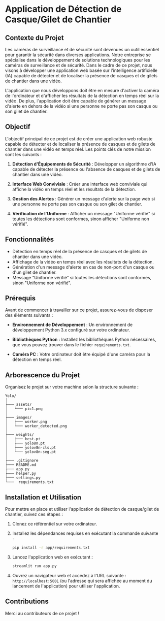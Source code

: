 # Application de Détection de Casque/Gilet de Chantier

## Contexte du Projet

Les caméras de surveillance et de sécurité sont devenues un outil essentiel pour garantir la sécurité dans diverses applications. Notre entreprise se spécialise dans le développement de solutions technologiques pour les caméras de surveillance et de sécurité. Dans le cadre de ce projet, nous visons à développer une application web basée sur l'intelligence artificielle (IA) capable de détecter et de localiser la présence de casques et de gilets de chantier dans une vidéo.

L'application que nous développons doit être en mesure d'activer la caméra de l'ordinateur et d'afficher les résultats de la détection en temps réel sur la vidéo. De plus, l'application doit être capable de générer un message d'alerte en dehors de la vidéo si une personne ne porte pas son casque ou son gilet de chantier.

## Objectif

L'objectif principal de ce projet est de créer une application web robuste capable de détecter et de localiser la présence de casques et de gilets de chantier dans une vidéo en temps réel. Les points clés de notre mission sont les suivants :

1. **Détection d'Équipements de Sécurité** : Développer un algorithme d'IA capable de détecter la présence ou l'absence de casques et de gilets de chantier dans une vidéo.

2. **Interface Web Conviviale** : Créer une interface web conviviale qui affiche la vidéo en temps réel et les résultats de la détection.

3. **Gestion des Alertes** : Générer un message d'alerte sur la page web si une personne ne porte pas son casque ou son gilet de chantier.

4. **Vérification de l'Uniforme** : Afficher un message "Uniforme vérifié" si toutes les détections sont conformes, sinon afficher "Uniforme non vérifié".

## Fonctionnalités

- Détection en temps réel de la présence de casques et de gilets de chantier dans une vidéo.
- Affichage de la vidéo en temps réel avec les résultats de la détection.
- Génération d'un message d'alerte en cas de non-port d'un casque ou d'un gilet de chantier.
- Message "Uniforme vérifié" si toutes les détections sont conformes, sinon "Uniforme non vérifié".

## Prérequis

Avant de commencer à travailler sur ce projet, assurez-vous de disposer des éléments suivants :

- **Environnement de Développement** : Un environnement de développement Python 3.x configuré sur votre ordinateur.

- **Bibliothèques Python** : Installez les bibliothèques Python nécessaires, que vous pouvez trouver dans le fichier `requirements.txt`.

- **Caméra PC** : Votre ordinateur doit être équipé d'une caméra pour la détection en temps réel.

## Arborescence du Projet

Organisez le projet sur votre machine selon la structure suivante :

```
Yolo/
│ 
├─── assets/
│   └─── pic1.png
│
├─── images/
│   ├─── worker.png
│   └─── worker_detected.png
│
├─── weights/
│   ├─── best.pt
│   ├─── yolo8n.pt
│   ├─── yolov8n-cls.pt
│   └─── yolov8n-seg.pt
│
├─── .gitignore
├─── README.md
├─── app.py
├─── helper.py
├─── settings.py
└───  requirements.txt

```

## Installation et Utilisation

Pour mettre en place et utiliser l'application de détection de casque/gilet de chantier, suivez ces étapes :

1. Clonez ce référentiel sur votre ordinateur.

2. Installez les dépendances requises en exécutant la commande suivante :
   ```bash
   pip install -r app/requirements.txt
   ```

3. Lancez l'application web en exécutant :
   ```bash
   streamlit run app.py
   ```

4. Ouvrez un navigateur web et accédez à l'URL suivante : `http://localhost:5001` (ou l'adresse qui sera affichée au moment du lancement de l'application) pour utiliser l'application.

## Contributions

Merci au contributeurs de ce projet ! 